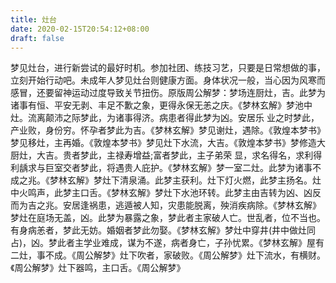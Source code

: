 ```yaml
---
title: 灶台
date: 2020-02-15T20:54:12+08:00
draft: false
---
```


梦见灶台，进行新尝试的最好时机。参加社团、练技习艺，只要是日常想做的事，立刻开始行动吧。未成年人梦见灶台则健康方面。身体状况一般，当心因为风寒而感冒，还要留神运动过度导致关节扭伤。原版周公解梦：梦场连厨灶，吉。此梦为诸事有恒、平安无剥、丰足不歉之象，更得永保无恙之庆。《梦林玄解》梦池中灶。流离颠沛之际梦此，为诸事得济。病患者得此梦为凶。安居乐 业之时梦此，产业败，身份穷。怀孕者梦此为吉。《梦林玄解》梦见谢灶，遇除。《敦煌本梦书》梦见移灶，主再婚。《敦煌本梦书》梦见灶下水流，大吉。《敦煌本梦书》梦修造大厨灶，大吉。贵者梦此，主禄寿增益;富者梦此，主子弟荣 显，求名得名，求利得利龋求与巨室交者梦此，将遇贵人庇护。《梦林玄解》梦一室二灶。此梦为诸事不成之兆。《梦林玄解》梦灶下清泉涌。此梦主获利。灶下灯火燃，此梦主扬名。灶中火鸣声，此梦主口舌。《梦林玄解》梦灶下水池环转。此梦主由吉转为凶、凶反而为吉之兆。安居逢祸患，逃遁被人知，灾患能脱离，殃消疾病除。《梦林玄解》梦灶在庭场无盖，凶。此梦为暴露之象，梦此者主家破人亡。世乱者，位不当也。有身病恙者，梦此无妨。婚姻者梦此勿娶。《梦林玄解》梦灶中穿井(井中做灶同占)，凶。梦此者主学业难成，谋为不遂，病者身亡，子孙忧累。《梦林玄解》屋有二灶，事不成。《周公解梦》灶下吹者，家破败。《周公解梦》灶下流水，有横财。《周公解梦》灶下器鸣，主口舌。《周公解梦》